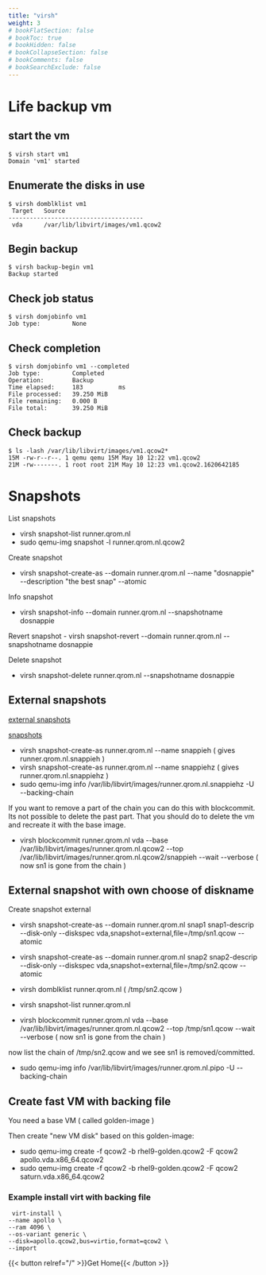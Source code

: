 ```yaml
---
title: "virsh"
weight: 3
# bookFlatSection: false
# bookToc: true
# bookHidden: false
# bookCollapseSection: false
# bookComments: false
# bookSearchExclude: false
---
```




# Life backup vm


## start the vm

```
$ virsh start vm1
Domain 'vm1' started
```

## Enumerate the disks in use

```
$ virsh domblklist vm1
 Target   Source
--------------------------------------
 vda      /var/lib/libvirt/images/vm1.qcow2
```

## Begin backup

```
$ virsh backup-begin vm1
Backup started
```

## Check job status

```
$ virsh domjobinfo vm1
Job type:         None
```

## Check completion

```
$ virsh domjobinfo vm1 --completed
Job type:         Completed
Operation:        Backup
Time elapsed:     183          ms
File processed:   39.250 MiB
File remaining:   0.000 B
File total:       39.250 MiB
```

## Check backup

```
$ ls -lash /var/lib/libvirt/images/vm1.qcow2*
15M -rw-r--r--. 1 qemu qemu 15M May 10 12:22 vm1.qcow2
21M -rw-------. 1 root root 21M May 10 12:23 vm1.qcow2.1620642185
```



# Snapshots

List snapshots
  - virsh snapshot-list runner.qrom.nl
  - sudo qemu-img snapshot -l runner.qrom.nl.qcow2


Create snapshot
   -  virsh snapshot-create-as --domain runner.qrom.nl --name "dosnappie" --description "the best snap" --atomic


Info snapshot
   -  virsh snapshot-info --domain runner.qrom.nl  --snapshotname dosnappie


Revert snapshot
    - virsh snapshot-revert --domain runner.qrom.nl --snapshotname dosnappie


Delete snapshot
   - virsh snapshot-delete runner.qrom.nl --snapshotname dosnappie



## External snapshots

 [external snapshots](https://fabianlee.org/2021/01/10/kvm-creating-and-reverting-libvirt-external-snapshots/)

 [snapshots](https://kashyapc.fedorapeople.org/virt/lc-2012/snapshots-handout.html)

   - virsh snapshot-create-as runner.qrom.nl --name snappieh  ( gives runner.qrom.nl.snappieh )
   - virsh snapshot-create-as runner.qrom.nl --name snappiehz  ( gives runner.qrom.nl.snappiehz )
   - sudo qemu-img info /var/lib/libvirt/images/runner.qrom.nl.snappiehz -U --backing-chain

If you want to remove a part of the chain you can do this with blockcommit.
Its not possible to delete the past part. That you should do to delete the vm and recreate it with the base image.

   - virsh blockcommit runner.qrom.nl vda --base /var/lib/libvirt/images/runner.qrom.nl.qcow2 --top /var/lib/libvirt/images/runner.qrom.nl.qcow2/snappieh --wait --verbose
     ( now sn1 is gone from the chain )


## External snapshot with own choose of diskname


Create snapshot external
   - virsh snapshot-create-as --domain runner.qrom.nl snap1 snap1-descrip --disk-only --diskspec vda,snapshot=external,file=/tmp/sn1.qcow --atomic
   - virsh snapshot-create-as --domain runner.qrom.nl snap2 snap2-descrip --disk-only --diskspec vda,snapshot=external,file=/tmp/sn2.qcow --atomic
   - virsh domblklist runner.qrom.nl  ( /tmp/sn2.qcow )
   - virsh snapshot-list runner.qrom.nl   

   - virsh blockcommit runner.qrom.nl vda --base /var/lib/libvirt/images/runner.qrom.nl.qcow2 --top /tmp/sn1.qcow --wait --verbose  ( now sn1 is gone from the chain )

now list the chain of /tmp/sn2.qcow and we see sn1 is removed/committed.

   - sudo qemu-img info /var/lib/libvirt/images/runner.qrom.nl.pipo -U --backing-chain


## Create fast VM with backing file

You need a base VM ( called golden-image )

Then create "new VM disk" based on this golden-image:
  - sudo qemu-img create -f qcow2 -b rhel9-golden.qcow2 -F qcow2 apollo.vda.x86_64.qcow2
  - sudo qemu-img create -f qcow2 -b rhel9-golden.qcow2 -F qcow2 saturn.vda.x86_64.qcow2


### Example install virt with backing file

```
 virt-install \
--name apollo \
--ram 4096 \
--os-variant generic \
--disk=apollo.qcow2,bus=virtio,format=qcow2 \
--import
```



{{< button relref="/" >}}Get Home{{< /button >}}

